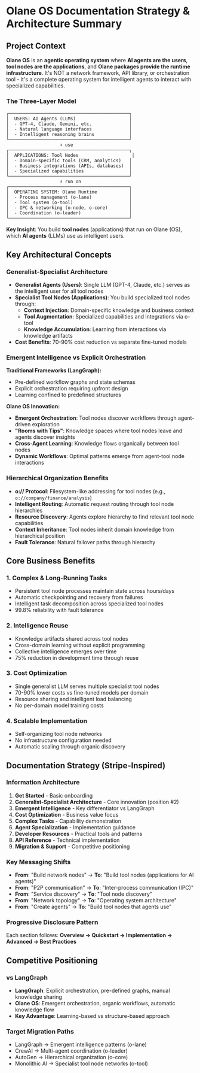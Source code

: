 # Olane OS Documentation Strategy & Architecture Summary

## Project Context

**Olane OS** is an **agentic operating system** where **AI agents are the users**, **tool nodes are the applications**, and **Olane packages provide the runtime infrastructure**. It's NOT a network framework, API library, or orchestration tool - it's a complete operating system for intelligent agents to interact with specialized capabilities.

### The Three-Layer Model

```
┌─────────────────────────────────────────────┐
│  USERS: AI Agents (LLMs)                    │
│  - GPT-4, Claude, Gemini, etc.              │
│  - Natural language interfaces              │
│  - Intelligent reasoning brains             │
└─────────────────────────────────────────────┘
                    ⬇ use
┌─────────────────────────────────────────────┐
│  APPLICATIONS: Tool Nodes                    │
│  - Domain-specific tools (CRM, analytics)   │
│  - Business integrations (APIs, databases)  │
│  - Specialized capabilities                 │
└─────────────────────────────────────────────┘
                    ⬇ run on
┌─────────────────────────────────────────────┐
│  OPERATING SYSTEM: Olane Runtime            │
│  - Process management (o-lane)              │
│  - Tool system (o-tool)                     │
│  - IPC & networking (o-node, o-core)        │
│  - Coordination (o-leader)                  │
└─────────────────────────────────────────────┘
```

**Key Insight**: You build **tool nodes** (applications) that run on Olane (OS), which **AI agents** (LLMs) use as intelligent users.

## Key Architectural Concepts

### **Generalist-Specialist Architecture**

- **Generalist Agents (Users)**: Single LLM (GPT-4, Claude, etc.) serves as the intelligent user for all tool nodes
- **Specialist Tool Nodes (Applications)**: You build specialized tool nodes through:
    - **Context Injection**: Domain-specific knowledge and business context
    - **Tool Augmentation**: Specialized capabilities and integrations via o-tool
    - **Knowledge Accumulation**: Learning from interactions via knowledge artifacts
- **Cost Benefits**: 70-90% cost reduction vs separate fine-tuned models

### **Emergent Intelligence vs Explicit Orchestration**

**Traditional Frameworks (LangGraph):**

- Pre-defined workflow graphs and state schemas
- Explicit orchestration requiring upfront design
- Learning confined to predefined structures

**Olane OS Innovation:**

- **Emergent Orchestration**: Tool nodes discover workflows through agent-driven exploration
- **"Rooms with Tips"**: Knowledge spaces where tool nodes leave and agents discover insights
- **Cross-Agent Learning**: Knowledge flows organically between tool nodes
- **Dynamic Workflows**: Optimal patterns emerge from agent-tool node interactions

### **Hierarchical Organization Benefits**

- **o:// Protocol**: Filesystem-like addressing for tool nodes (e.g., `o://company/finance/analysis`)
- **Intelligent Routing**: Automatic request routing through tool node hierarchies
- **Resource Discovery**: Agents explore hierarchy to find relevant tool node capabilities
- **Context Inheritance**: Tool nodes inherit domain knowledge from hierarchical position
- **Fault Tolerance**: Natural failover paths through hierarchy

## Core Business Benefits

### **1. Complex & Long-Running Tasks**

- Persistent tool node processes maintain state across hours/days
- Automatic checkpointing and recovery from failures
- Intelligent task decomposition across specialized tool nodes
- 99.8% reliability with fault tolerance

### **2. Intelligence Reuse**

- Knowledge artifacts shared across tool nodes
- Cross-domain learning without explicit programming
- Collective intelligence emerges over time
- 75% reduction in development time through reuse

### **3. Cost Optimization**

- Single generalist LLM serves multiple specialist tool nodes
- 70-90% lower costs vs fine-tuned models per domain
- Resource sharing and intelligent load balancing
- No per-domain model training costs

### **4. Scalable Implementation**

- Self-organizing tool node networks
- No infrastructure configuration needed
- Automatic scaling through organic discovery

## Documentation Strategy (Stripe-Inspired)

### **Information Architecture**

1. **Get Started** - Basic onboarding
2. **Generalist-Specialist Architecture** - Core innovation (position #2)
3. **Emergent Intelligence** - Key differentiator vs LangGraph
4. **Cost Optimization** - Business value focus
5. **Complex Tasks** - Capability demonstration
6. **Agent Specialization** - Implementation guidance
7. **Developer Resources** - Practical tools and patterns
8. **API Reference** - Technical implementation
9. **Migration & Support** - Competitive positioning

### **Key Messaging Shifts**

- **From**: "Build network nodes" → **To**: "Build tool nodes (applications for AI agents)"
- **From**: "P2P communication" → **To**: "Inter-process communication (IPC)"
- **From**: "Service discovery" → **To**: "Tool node discovery"
- **From**: "Network topology" → **To**: "Operating system architecture"
- **From**: "Create agents" → **To**: "Build tool nodes that agents use"

### **Progressive Disclosure Pattern**

Each section follows: **Overview → Quickstart → Implementation → Advanced → Best Practices**

## Competitive Positioning

### **vs LangGraph**

- **LangGraph**: Explicit orchestration, pre-defined graphs, manual knowledge sharing
- **Olane OS**: Emergent orchestration, organic workflows, automatic knowledge flow
- **Key Advantage**: Learning-based vs structure-based approach

### **Target Migration Paths**

- LangGraph → Emergent intelligence patterns (o-lane)
- CrewAI → Multi-agent coordination (o-leader)
- AutoGen → Hierarchical organization (o-core)
- Monolithic AI → Specialist tool node networks (o-tool)